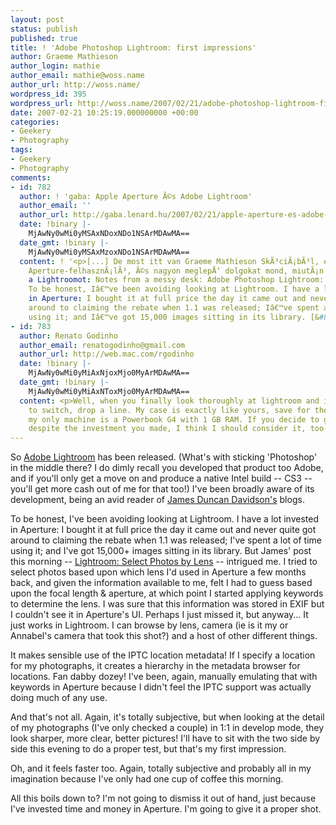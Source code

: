 ```yaml
---
layout: post
status: publish
published: true
title: ! 'Adobe Photoshop Lightroom: first impressions'
author: Graeme Mathieson
author_login: mathie
author_email: mathie@woss.name
author_url: http://woss.name/
wordpress_id: 395
wordpress_url: http://woss.name/2007/02/21/adobe-photoshop-lightroom-first-impressions/
date: 2007-02-21 10:25:19.000000000 +00:00
categories:
- Geekery
- Photography
tags:
- Geekery
- Photography
comments:
- id: 782
  author: ! 'gaba: Apple Aperture Ã©s Adobe Lightroom'
  author_email: ''
  author_url: http://gaba.lenard.hu/2007/02/21/apple-aperture-es-adobe-lightroom/
  date: !binary |-
    MjAwNy0wMi0yMSAxNDoxNDo1NSArMDAwMA==
  date_gmt: !binary |-
    MjAwNy0wMi0yMSAxMzoxNDo1NSArMDAwMA==
  content: ! '<p>[...] De most itt van Graeme Mathieson SkÃ³ciÃ¡bÃ³l, egy Ã©lvonalbeli
    Aperture-felhasznÃ¡lÃ³, Ã©s nagyon meglepÅ‘ dolgokat mond, miutÃ¡n kiprÃ³bÃ¡lta
    a Lightroomot: Notes from a messy desk: Adobe Photoshop Lightroom: first impressions
    To be honest, Iâ€™ve been avoiding looking at Lightroom. I have a lot invested
    in Aperture: I bought it at full price the day it came out and never quite got
    around to claiming the rebate when 1.1 was released; Iâ€™ve spent a lot of time
    using it; and Iâ€™ve got 15,000 images sitting in its library. [&#8230;] [...]</p>'
- id: 783
  author: Renato Godinho
  author_email: renatogodinho@gmail.com
  author_url: http://web.mac.com/rgodinho
  date: !binary |-
    MjAwNy0wMi0yMiAxNjoxMjo0MyArMDAwMA==
  date_gmt: !binary |-
    MjAwNy0wMi0yMiAxNToxMjo0MyArMDAwMA==
  content: <p>Well, when you finally look thoroughly at lightroom and if you decide
    to switch, drop a line. My case is exactly like yours, save for the fact that
    my only machine is a Powerbook G4 with 1 GB RAM. If you decide to go for Lightroom
    despite the investment you made, I think I should consider it, too...</p>
---
```

So [Adobe Lightroom](http://www.adobe.com/products/photoshoplightroom/) has been released.  (What's with sticking 'Photoshop' in the middle there?  I do dimly recall you developed that product too Adobe, and if you'll only get a move on and produce a native Intel build -- CS3 -- you'll get more cash out of me for that too!)  I've been broadly aware of its development, being an avid reader of [James Duncan Davidson's](http://blog.duncandavidson.com/) blogs.

To be honest, I've been avoiding looking at Lightroom.  I have a lot invested in Aperture: I bought it at full price the day it came out and never quite got around to claiming the rebate when 1.1 was released; I've spent a lot of time using it; and I've got 15,000+ images sitting in its library.  But James' post this morning -- [Lightroom: Select Photos by Lens](http://blog.duncandavidson.com/2007/02/lightroom_selec.html) -- intrigued me.  I tried to select photos based upon which lens I'd used in Aperture a few months back, and given the information available to me, felt I had to guess based upon the focal length & aperture, at which point I started applying keywords to determine the lens.  I was sure that this information was stored in EXIF but I couldn't see it in Aperture's UI.  Perhaps I just missed it, but anyway...  It just works in Lightroom.  I can browse by lens, camera (ie is it my or Annabel's camera that took this shot?) and a host of other different things.

It makes sensible use of the IPTC location metadata!  If I specify a location for my photographs, it creates a hierarchy in the metadata browser for locations.  Fan dabby dozey!  I've been, again, manually emulating that with keywords in Aperture because I didn't feel the IPTC support was actually doing much of any use.

And that's not all.  Again, it's totally subjective, but when looking at the detail of my photographs (I've only checked a couple) in 1:1 in develop mode, they look sharper, more clear, better pictures!  I'll have to sit with the two side by side this evening to do a proper test, but that's my first impression.

Oh, and it feels faster too.  Again, totally subjective and probably all in my imagination because I've only had one cup of coffee this morning.

All this boils down to?  I'm not going to dismiss it out of hand, just because I've invested time and money in Aperture.  I'm going to give it a proper shot.
